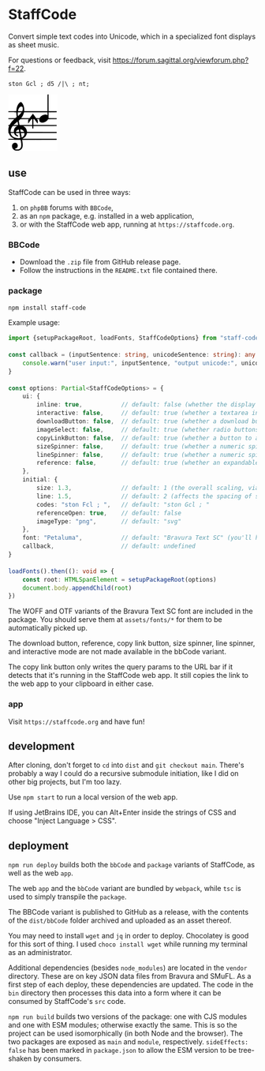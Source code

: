 # StaffCode

Convert simple text codes into Unicode, which in a specialized font displays as sheet music.

For questions or feedback, visit https://forum.sagittal.org/viewforum.php?f=22.

```
ston Gcl ; d5 /|\ ; nt;
```

<img src="/github/readme.svg"/>

## use

StaffCode can be used in three ways:

1) on `phpBB` forums with `BBCode`,
2) as an `npm` package, e.g. installed in a web application,
3) or with the StaffCode web app, running at `https://staffcode.org`.

### BBCode

- Download the `.zip` file from GitHub release page.
- Follow the instructions in the `README.txt` file contained there.

### package

```shell
npm install staff-code
```

Example usage:

```ts
import {setupPackageRoot, loadFonts, StaffCodeOptions} from "staff-code"

const callback = (inputSentence: string, unicodeSentence: string): any => {
    console.warn("user input:", inputSentence, "output unicode:", unicodeSentence)
}

const options: Partial<StaffCodeOptions> = {
    ui: {
        inline: true,           // default: false (whether the display appears as a <span> or a <div>)
        interactive: false,     // default: true (whether a textarea input for instantly changing the display appears)
        downloadButton: false,  // default: true (whether a download button for a vectorized SVG appears)
        imageSelect: false,     // default: true (whether radio buttons to choose between SVG and PNG format appears)
        copyLinkButton: false,  // default: true (whether a button to add query params to the URL for the current codes and then copy the link)
        sizeSpinner: false,     // default: true (whether a numeric spinner appears to adjust the size)
        lineSpinner: false,     // default: true (whether a numeric spinner appears to adjust the line height)
        reference: false,       // default: true (whether an expandable reference which you can click to insert codes appears)
    },
    initial: {
        size: 1.3,              // default: 1 (the overall scaling, via the font-size attribute)
        line: 1.5,              // default: 2 (affects the spacing of staves, via the line-height attribute)
        codes: "ston Fcl ; ",   // default: "ston Gcl ; "
        referenceOpen: true,    // default: false
        imageType: "png",       // default: "svg"
    },
    font: "Petaluma",           // default: "Bravura Text SC" (you'll have to move a custom font to assets/fonts)
    callback,                   // default: undefined
}

loadFonts().then((): void => {
    const root: HTMLSpanElement = setupPackageRoot(options)
    document.body.appendChild(root)
})
```

The WOFF and OTF variants of the Bravura Text SC font are included in the package. You should serve them
at `assets/fonts/*` for them to be automatically picked up.

The download button, reference, copy link button, size spinner, line spinner, and interactive mode are not made
available in the bbCode variant.

The copy link button only writes the query params to the URL bar if it detects that it's running in the StaffCode web
app. It still copies the link to the web app to your clipboard in either case.

### app

Visit `https://staffcode.org` and have fun!

## development

After cloning, don't forget to `cd` into `dist` and `git checkout main`. There's probably a way I could do a recursive
submodule initiation, like I did on other big projects, but I'm too lazy.

Use `npm start` to run a local version of the web app.

If using JetBrains IDE, you can Alt+Enter inside the strings of CSS and choose "Inject Language > CSS".

## deployment

`npm run deploy` builds both the `bbCode` and `package` variants of StaffCode, as well as the web `app`.

The web `app` and the `bbCode` variant are bundled by `webpack`, while `tsc` is used to simply transpile the `package`.

The BBCode variant is published to GitHub as a release, with the contents of the `dist/bbCode` folder archived and
uploaded as an asset thereof.

You may need to install `wget` and `jq` in order to deploy. Chocolatey is good for this sort of thing. I
used `choco install wget` while running my terminal as an administrator.

Additional dependencies (besides `node_modules`) are located in the `vendor` directory. These are on key JSON data files
from Bravura and SMuFL. As a first step of each deploy, these dependencies are updated. The code in the `bin` directory
then processes this data into a form where it can be consumed by StaffCode's `src` code.

`npm run build` builds two versions of the package: one with CJS modules and one with ESM modules; otherwise exactly the
same. This is so the project can be used isomorphically (in both Node and the browser). The two packages are exposed
as `main` and `module`, respectively. `sideEffects: false` has been marked in `package.json` to allow the ESM version to
be tree-shaken by consumers.
